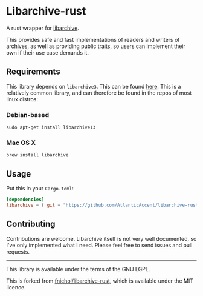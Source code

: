 # Libarchive-rust

A rust wrapper for [libarchive](https://www.libarchive.org/).

This provides safe and fast implementations of readers and writers of archives, as well as
providing public traits, so users can implement their own if their use case demands it.

## Requirements

This library depends on `libarchive3`. This can be found [here](https://www.libarchive.org/). This
is a relatively common library, and can therefore be found in the repos of most linux distros:

### Debian-based

```shell
sudo apt-get install libarchive13
```

### Mac OS X

```shell
brew install libarchive
```

## Usage

Put this in your `Cargo.toml`:

```toml
[dependencies]
libarchive = { git = "https://github.com/AtlanticAccent/libarchive-rust" }
```

## Contributing

Contributions are welcome. Libarchive itself is not very well documented, so I've only
implemented what I need. Please feel free to send issues and pull requests.

---

This library is available under the terms of the GNU LGPL.

This is forked from [fnichol/libarchive-rust](https://github.com/fnichol/libarchive-rust), which is available under the MIT licence.
